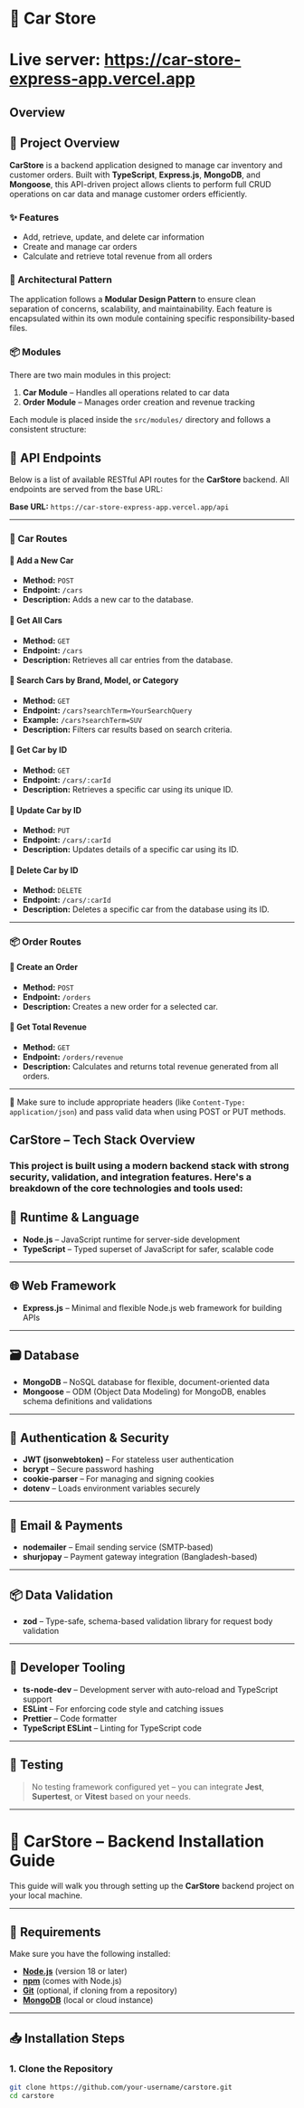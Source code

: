 # 🚗 Car Store

# Live server: https://car-store-express-app.vercel.app

## Overview

## 📘 Project Overview

**CarStore** is a backend application designed to manage car inventory and customer orders. Built with **TypeScript**, **Express.js**, **MongoDB**, and **Mongoose**, this API-driven project allows clients to perform full CRUD operations on car data and manage customer orders efficiently.

### ✨ Features

- Add, retrieve, update, and delete car information
- Create and manage car orders
- Calculate and retrieve total revenue from all orders

### 🧱 Architectural Pattern

The application follows a **Modular Design Pattern** to ensure clean separation of concerns, scalability, and maintainability. Each feature is encapsulated within its own module containing specific responsibility-based files.

### 📦 Modules

There are two main modules in this project:

1. **Car Module** – Handles all operations related to car data
2. **Order Module** – Manages order creation and revenue tracking

Each module is placed inside the `src/modules/` directory and follows a consistent structure:

## 🚀 API Endpoints

Below is a list of available RESTful API routes for the **CarStore** backend. All endpoints are served from the base URL:

**Base URL:** `https://car-store-express-app.vercel.app/api`

---

### 🚗 Car Routes

#### 🔹 Add a New Car

- **Method:** `POST`
- **Endpoint:** `/cars`
- **Description:** Adds a new car to the database.

#### 🔹 Get All Cars

- **Method:** `GET`
- **Endpoint:** `/cars`
- **Description:** Retrieves all car entries from the database.

#### 🔹 Search Cars by Brand, Model, or Category

- **Method:** `GET`
- **Endpoint:** `/cars?searchTerm=YourSearchQuery`
- **Example:** `/cars?searchTerm=SUV`
- **Description:** Filters car results based on search criteria.

#### 🔹 Get Car by ID

- **Method:** `GET`
- **Endpoint:** `/cars/:carId`
- **Description:** Retrieves a specific car using its unique ID.

#### 🔹 Update Car by ID

- **Method:** `PUT`
- **Endpoint:** `/cars/:carId`
- **Description:** Updates details of a specific car using its ID.

#### 🔹 Delete Car by ID

- **Method:** `DELETE`
- **Endpoint:** `/cars/:carId`
- **Description:** Deletes a specific car from the database using its ID.

---

### 📦 Order Routes

#### 🔹 Create an Order

- **Method:** `POST`
- **Endpoint:** `/orders`
- **Description:** Creates a new order for a selected car.

#### 🔹 Get Total Revenue

- **Method:** `GET`
- **Endpoint:** `/orders/revenue`
- **Description:** Calculates and returns total revenue generated from all orders.

---

📌 Make sure to include appropriate headers (like `Content-Type: application/json`) and pass valid data when using POST or PUT methods.

## CarStore – Tech Stack Overview

### This project is built using a modern backend stack with strong security, validation, and integration features. Here's a breakdown of the core technologies and tools used:

## 🚀 Runtime & Language

- **Node.js** – JavaScript runtime for server-side development
- **TypeScript** – Typed superset of JavaScript for safer, scalable code

---

## 🌐 Web Framework

- **Express.js** – Minimal and flexible Node.js web framework for building APIs

---

## 🗃️ Database

- **MongoDB** – NoSQL database for flexible, document-oriented data
- **Mongoose** – ODM (Object Data Modeling) for MongoDB, enables schema definitions and validations

---

## 🔐 Authentication & Security

- **JWT (jsonwebtoken)** – For stateless user authentication
- **bcrypt** – Secure password hashing
- **cookie-parser** – For managing and signing cookies
- **dotenv** – Loads environment variables securely

---

## 📩 Email & Payments

- **nodemailer** – Email sending service (SMTP-based)
- **shurjopay** – Payment gateway integration (Bangladesh-based)

---

## 📦 Data Validation

- **zod** – Type-safe, schema-based validation library for request body validation

---

## 🧰 Developer Tooling

- **ts-node-dev** – Development server with auto-reload and TypeScript support
- **ESLint** – For enforcing code style and catching issues
- **Prettier** – Code formatter
- **TypeScript ESLint** – Linting for TypeScript code

---

## 🧪 Testing

> No testing framework configured yet – you can integrate **Jest**, **Supertest**, or **Vitest** based on your needs.

---

# 🚗 CarStore – Backend Installation Guide

This guide will walk you through setting up the **CarStore** backend project on your local machine.

---

## 🔧 Requirements

Make sure you have the following installed:

- **[Node.js](https://nodejs.org/)** (version 18 or later)
- **[npm](https://www.npmjs.com/)** (comes with Node.js)
- **[Git](https://git-scm.com/)** (optional, if cloning from a repository)
- **[MongoDB](https://www.mongodb.com/)** (local or cloud instance)

---

## 📥 Installation Steps

### 1. Clone the Repository

```bash
git clone https://github.com/your-username/carstore.git
cd carstore
```
